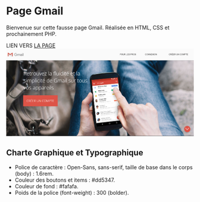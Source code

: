# Page Gmail
Bienvenue sur cette fausse page Gmail. Réalisée en HTML, CSS et prochainement PHP.

LIEN VERS [LA PAGE](https://theocou.github.io/Page_copy_gmail/!index.html)
![previewpage.png](./asset/previewpage.PNG)
## Charte Graphique et Typographique
- Police de caractère : Open-Sans, sans-serif, taille de base dans le corps (body) : 1.6rem.
- Couleur des boutons et items : #dd5347.
- Couleur de fond : #fafafa.
- Poids de la police (font-weight) : 300 (bolder).